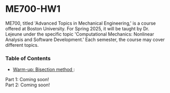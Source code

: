 # ME700-HW1
ME700, titled 'Advanced Topics in Mechanical Engineering,' is a course offered at Boston University. For Spring 2025, it will be taught by Dr. Lejeune under the specific topic 'Computational Mechanics: Nonlinear Analysis and Software Development.' Each semester, the course may cover different topics.
### Table of Contents
* [Warm-up: Bisection method ](https://github.com/sarajahedazad/ME700-HW1/tree/main/Warm-up%3A%20Bisection%20Method) : 

Part 1:
Coming soon!  
Part 2: 
Coming soon!
